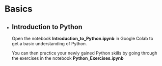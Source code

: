 # Basics

- ## Introduction to Python
  Open the notebook **Introduction_to_Python.ipynb** in Google Colab to get a basic understanding of Python.  

  You can then practice your newly gained Python skills by going through the exercises in the notebook **Python_Exercises.ipynb**
